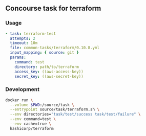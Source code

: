 ## Concourse task for terraform

### Usage

```yml
- task: terraform-test
  attempts: 2
  timeout: 10m
  file: common-tasks/terraform/0.10.8.yml
  input_mapping: { source: git }
  params:
    command: test
    directory: path/to/terraform
    access_key: ((aws-access-key))
    secret_key: ((aws-secret-key))
```

### Development

```bash
docker run \
  --volume $PWD:/source/task \
  --entrypoint source/task/terraform.sh \
  --env directories="task/test/success task/test/failure" \
  --env command=test \
  --env cache=true \
  hashicorp/terraform
```
